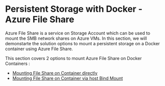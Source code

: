 # Persistent Storage with Docker - Azure File Share





Azure File Share is a service on Storage Account which can be used to mount the SMB network shares on Azure VMs. In this section, we will demonstarte the solution options to mount a persistent storage on a Docker container using Azure File Share.

This section covers 2 options to mount Azure File Share on Docker Containers :
- [Mounting File Share on Container directly](/persistentstorage/azurefileshare/directmount.md)
- [Mounting File Share on Container via host Bind Mount](/persistentstorage/azurefileshare/mountviahost.md)


